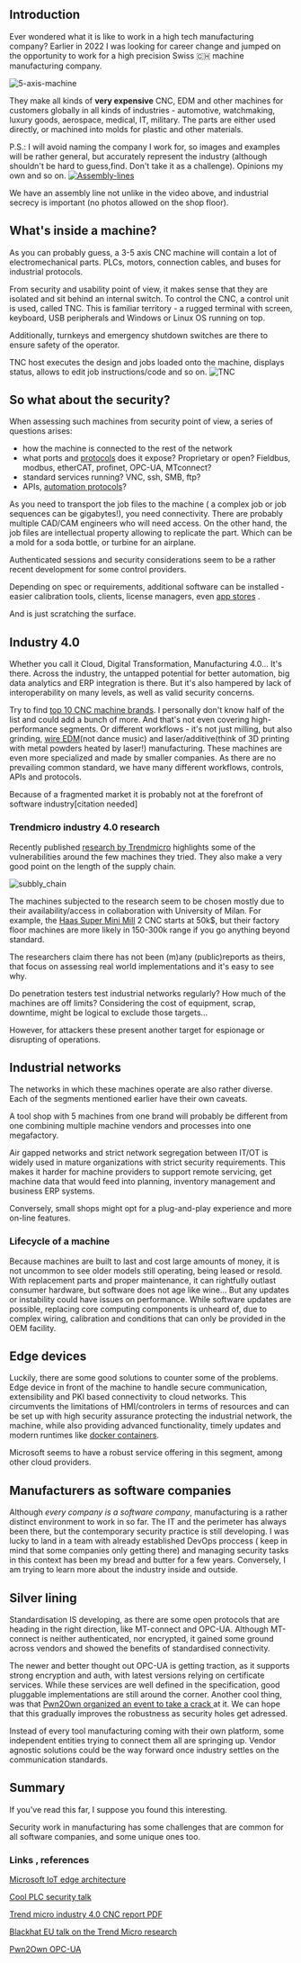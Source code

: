 ## Introduction

Ever wondered what it is like to work in a high tech manufacturing company? Earlier in 2022 I was looking for career change and jumped on the opportunity to work for a high precision Swiss 🇨🇭 machine manufacturing company.

![5-axis-machine](https://eqqn.github.io/images/5-Axis-CNC-Milling-Machines.png)

They make all kinds of **very expensive** CNC, EDM and other machines for customers globally in all kinds of industries - automotive, watchmaking, luxury goods, aerospace, medical, IT, military. The parts are either used directly, or machined into molds for plastic and other materials.


P.S.: I will avoid naming the company I work for, so images and examples will be rather general, but accurately represent the industry (although shouldn't be hard to guess,find. Don't take it as a challenge). Opinions my own and so on.
[![Assembly-lines](https://eqqn.github.io/images/youtube_studer_thubmbnail.jpg)](https://www.youtube.com/watch?v=Dbrcj4qm6So)

We have an assembly line not unlike in the video above, and industrial secrecy is important (no photos allowed on the shop floor).

## What's inside a machine?

As you can probably guess, a 3-5 axis CNC machine will contain a lot of electromechanical parts. 
PLCs, motors, connection cables, and buses for industrial protocols.

From security and usability point of view, it makes sense that they are isolated and sit behind an internal switch. To control the CNC, a control unit is used, called TNC. This is familiar territory - a rugged terminal with screen, keyboard, USB peripherals and Windows or Linux OS running on top.

Additionally, turnkeys and emergency shutdown switches are there to ensure safety of the operator.

TNC host executes the design and jobs loaded onto the machine, displays status, allows to edit job instructions/code and so on.
![TNC](https://eqqn.github.io/images/siemens-neu_7.jpg)

## So what about the security?

When assessing such machines from security point of view, a series of questions arises:
- how the machine is connected to the rest of the network
- what ports and [protocols](https://en.wikipedia.org/wiki/Category:Industrial_Ethernet) does it expose? Proprietary or open? Fieldbus, modbus, etherCAT, profinet, OPC-UA, MTconnect?
- standard services running? VNC, ssh, SMB, ftp? 
- APIs, [automation protocols](https://en.wikipedia.org/wiki/List_of_automation_protocols)?

As you need to transport the job files to the machine ( a complex job or job sequences can be gigabytes!), you need connectivity. There are probably multiple CAD/CAM engineers who will need access. On the other hand, the job files are intellectual property allowing to replicate the part. Which can be a mold for a soda bottle, or turbine for an airplane. 

Authenticated sessions and security considerations seem to be a rather recent development for some control providers.

Depending on spec or requirements, additional software can be installed - easier calibration tools, clients, license managers, even [app stores](https://www.okuma.com/okuma-app-store) .

And is just scratching the surface.

## Industry 4.0

Whether you call it Cloud, Digital Transformation, Manufacturing 4.0... It's there. Across the industry, the untapped potential for better automation, big data analytics and ERP integration is there. But it's also hampered by lack of interoperability on many levels, as well as valid security concerns.

Try to find [top 10 CNC machine brands](https://www.stylecnc.com/blog/top-10-best-cnc-machine-manufacturers-brands.html). I personally don't know half of the list and could add a bunch of more. And that's not even covering high-performance segments. Or different workflows - it's not just milling, but also grinding, [wire EDM](https://en.wikipedia.org/wiki/Electrical_discharge_machining)(not dance music) and laser/additive(think of 3D printing with metal powders heated by laser!) manufacturing. These machines are even more specialized and made by smaller companies.
As there are no prevailing common standard, we have many different workflows, controls, APIs and protocols.

Because of a fragmented market it is probably not at the forefront of software industry[citation needed]

### Trendmicro industry 4.0 research

Recently published [research by Trendmicro](https://www.trendmicro.com/vinfo/us/security/news/internet-of-things/uncovering-security-weak-spots-in-industry-4-0-cnc-machines) highlights some of the vulnerabilities around the few machines they tried. They also make a very good point on the length of the supply chain.

![subbly_chain](https://eqqn.github.io/images/supply_chain_tm.JPG)

The machines subjected to the research seem to be chosen mostly due to their availability/access in collaboration with University of Milan. For example, the [Haas Super Mini Mill](https://www.haascnc.com/content/haascnc/en/build-and-price/choose-options.SMINIMILL.html) 2 CNC starts at 50k$, but their factory floor machines are more likely in 150-300k range if you go anything beyond standard.

The researchers claim there has not been (m)any (public)reports as theirs, that focus on assessing real world implementations and it's easy to see why. 

Do penetration testers test industrial networks regularly? How much of the machines are off limits? Considering the cost of equipment, scrap, downtime, might be logical to exclude those targets... 

However, for attackers these present another target for espionage or disrupting of operations.

## Industrial networks

The networks in which these machines operate are also rather diverse. Each of the segments mentioned earlier have their own caveats. 

A tool shop with 5 machines from one brand will probably be different from one combining multiple machine vendors and processes into one megafactory. 

Air gapped networks and strict network segregation between IT/OT is widely used in mature organizations with strict security requirements. This makes it harder for machine providers to support remote servicing, get machine data that would feed into planning, inventory management and business ERP systems. 

Conversely, small shops might opt for a plug-and-play experience and more on-line features.

### Lifecycle of a machine

Because machines are built to last and cost large amounts of money, it is not uncommon to see older models still operating, being leased or resold. With replacement parts and proper maintenance, it can rightfully outlast consumer hardware, but software does not age like wine... But any updates or instability could have issues on performance. While software updates are possible, replacing core computing components is unheard of, due to complex wiring, calibration and conditions that can only be provided in the OEM facility.

## Edge devices 

Luckily, there are some good solutions to counter some of the problems. Edge device in front of the machine to handle secure communication, extensibility and PKI based connectivity to cloud networks. This circumvents the limitations of HMI/controlers in terms of resources and can be set up with high security assurance protecting the industrial network, the machine, while also providing advanced functionality, timely updates and modern runtimes like [docker containers](https://industrial.softing.com/products/docker.html).

Microsoft seems to have a robust service offering in this segment, among other cloud providers.

## Manufacturers as software companies

Although *every company is a software company*, manufacturing is a rather distinct environment to work in so far. The IT and the perimeter has always been there, but the contemporary security practice is still developing. I was lucky to land in a team with already established DevOps proccess ( keep in mind that some companies only getting there) and managing security tasks in this context has been my bread and butter for a few years. Conversely, I am trying to learn more about the industry inside and outside. 

## Silver lining

Standardisation IS developing, as there are some open protocols that are heading in the right direction, like MT-connect and OPC-UA. Although MT-connect is neither authenticated, nor encrypted, it gained some ground across vendors and showed the benefits of standardised connectivity. 

The newer and better thought out OPC-UA is getting traction, as it supports strong encryption and auth, with latest versions relying on certificate services. While these services are well defined in the specification, good pluggable implementations are still around the corner. Another cool thing, was that [Pwn2Own organized an event to take a crack ](https://sector7.computest.nl/post/2022-07-opc-ua-net-standard-trusted-application-check-bypass/)at it. We can hope that this gradually improves the robustness as security holes get adressed. 

Instead of every tool manufacturing coming with their own platform, some independent entities trying to connect them all are springing up. Vendor agnostic solutions could be the way forward once industry settles on the communication standards. 

## Summary

If you've read this far, I suppose you found this interesting. 

Security work in manufacturing has some challenges that are common for all software companies, and some unique ones too. 

### Links , references

[Microsoft IoT edge architecture](https://learn.microsoft.com/en-us/azure/architecture/guide/iiot-guidance/iiot-architecture)

[Cool PLC security talk](https://www.youtube.com/watch?v=JtsyyTfSP1I)

[Trend micro industry 4.0 CNC report PDF](https://documents.trendmicro.com/assets/white_papers/wp-the-security-risks-faced-by-cnc-machines-in-industry-4-0.pdf)

[Blackhat EU talk on the Trend Micro research](https://www.blackhat.com/eu-22/briefings/schedule/#abusing-cnc-technologies-28834)

[Pwn2Own OPC-UA](https://sector7.computest.nl/post/2022-07-opc-ua-net-standard-trusted-application-check-bypass/)
